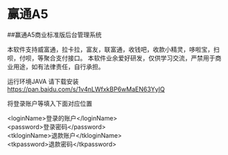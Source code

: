 # 赢通A5
##赢通A5商业标准版后台管理系统

本软件支持威富通，拉卡拉，富友，联富通，收钱吧，收款小精灵，哆啦宝，扫呗，付呗，等聚合支付接口。 
本软件业余爱好研发，仅供学习交流，严禁用于商业用途，如有法律责任，自行承担。

运行环境JAVA
请下载安装
https://pan.baidu.com/s/1v4nLWfxkBP6wMaEN63YyIQ
 
将登录账户等填入下面对应位置

&lt;loginName>登录的账户</loginName&gt;<BR>
&lt;password>登录密码</password&gt;<BR>
&lt;tkloginName>退款账户</tkloginName&gt;<BR>
&lt;tkpassword>退款密码</tkpassword&gt;<BR>

